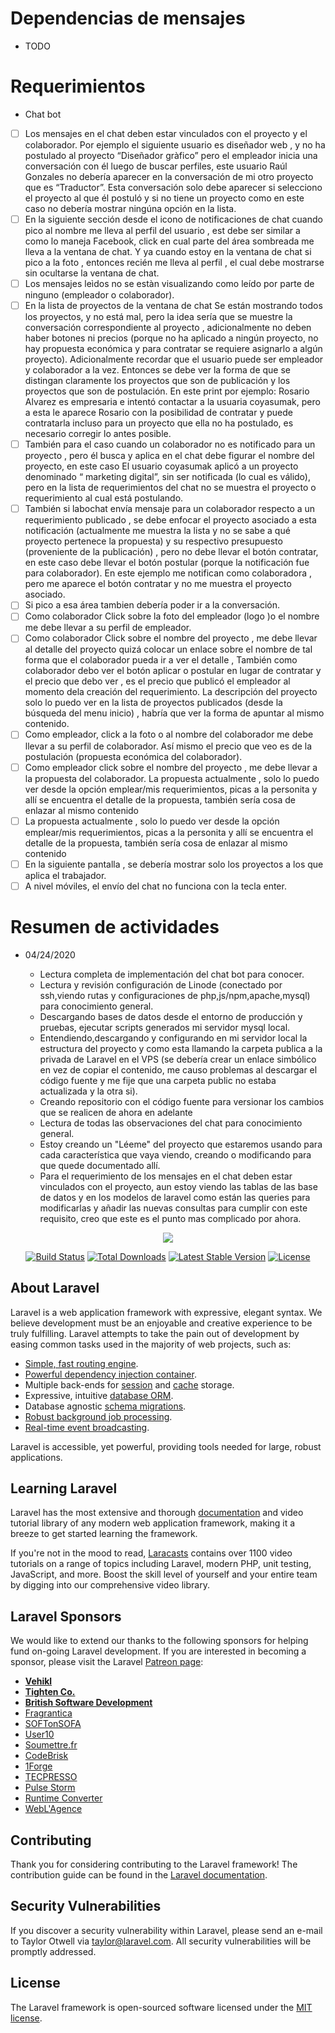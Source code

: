 # Dependencias de mensajes
- TODO

# Requerimientos
- Chat bot

- [ ] Los mensajes en el chat deben estar vinculados con el proyecto y el colaborador. Por ejemplo el siguiente usuario es diseñador web , y no ha postulado al proyecto “Diseñador gràfico” pero el empleador inicia una conversación con él luego de buscar perfiles, este usuario Raúl Gonzales no debería aparecer en la conversación de mi otro proyecto que es “Traductor”. Esta conversación solo debe aparecer si selecciono el proyecto al que él postuló y si no tiene un proyecto como en este caso no debería mostrar ningúna opción en la lista.
- [ ] En la siguiente sección desde el icono de notificaciones de chat cuando pico al nombre me lleva al perfil del usuario , est debe ser similar a como lo maneja Facebook, click en cual parte del área sombreada me lleva a la ventana de chat. Y ya cuando estoy en la ventana de chat si pico a la foto , entonces recién me lleva al perfil , el cual debe mostrarse sin ocultarse la ventana de chat.
- [ ] Los mensajes leìdos no se estàn visualizando como leído por parte de ninguno (empleador o colaborador). 
- [ ] En la lista de proyectos de la ventana de chat Se están mostrando todos los proyectos, y no está mal, pero la idea sería que se muestre la conversación correspondiente al proyecto , adicionalmente no deben haber botones  ni precios (porque no ha aplicado a ningún proyecto, no hay propuesta económica y para contratar  se requiere asignarlo a algún proyecto). Adicionalmente recordar que el usuario puede ser empleador y colaborador a la vez. Entonces se debe ver la forma de que se distingan claramente los proyectos que son de publicación y los proyectos que son de postulación. En este print por ejemplo: Rosario Alvarez es empresaria e intentó contactar a la usuaria coyasumak, pero a esta le aparece Rosario con la posibilidad de contratar y puede contratarla incluso para un proyecto que ella no ha postulado, es necesario corregir lo antes posible.
- [ ] También para el caso  cuando un colaborador no es notificado para un proyecto , pero él busca y aplica en el chat debe figurar el nombre del proyecto, en este caso El usuario coyasumak aplicó a un proyecto denominado “ marketing digital”, sin ser notificada (lo cual es válido), pero en la lista de requerimientos  del chat no se muestra el proyecto o requerimiento al cual está postulando.
- [ ] También si labochat envía mensaje para un colaborador respecto a un requerimiento publicado , se debe enfocar el proyecto asociado a esta notificación (actualmente me muestra la lista y no se sabe a qué proyecto pertenece la propuesta) y su respectivo presupuesto (proveniente de la publicación) , pero no debe llevar el botón contratar, en este caso debe llevar el botón postular (porque la notificación fue para colaborador). En este ejemplo me notifican como colaboradora , pero me aparece el botón contratar y no me muestra el proyecto asociado.
- [ ] Si pico a esa área tambien debería poder ir a la conversación.
- [ ] Como colaborador Click sobre la foto del empleador (logo )o el nombre me debe llevar a su perfil de empleador.
- [ ] Como colaborador Click sobre el nombre del proyecto , me debe llevar al detalle del proyecto quizá colocar un enlace sobre el nombre de tal forma que el colaborador pueda ir a ver el detalle , También como colaborador debo ver el botón aplicar o postular en lugar de contratar y el precio que debo ver , es el precio que publicó el empleador al momento dela creación del requerimiento. La descripción del proyecto solo lo puedo ver en la lista de proyectos publicados (desde la búsqueda del menu inicio) , habría que ver la forma de apuntar al mismo contenido.
- [ ] Como empleador, click  a la foto o al nombre del colaborador me debe llevar a su perfil de colaborador. Así mismo el precio que veo es de la postulación (propuesta económica del colaborador).
- [ ] Como empleador click sobre el nombre del proyecto , me debe llevar a la propuesta del colaborador. La propuesta actualmente  , solo lo puedo ver desde la opción emplear/mis requerimientos, picas a la personita y allí se encuentra el detalle de la propuesta, también sería cosa de enlazar al mismo contenido
- [ ] La propuesta actualmente  , solo lo puedo ver desde la opción emplear/mis requerimientos, picas a la personita y allí se encuentra el detalle de la propuesta, también sería cosa de enlazar al mismo contenido 
- [ ] En la siguiente pantalla , se debería mostrar solo los proyectos a los que aplica el trabajador.
- [ ] A nivel móviles, el envío del chat no funciona con la tecla enter. 

# Resumen de actividades
- 04/24/2020

    - Lectura completa de implementación del chat bot para conocer.  
    - Lectura y revisión configuración de Linode (conectado por ssh,viendo rutas y configuraciones de php,js/npm,apache,mysql) para conocimiento general.
    - Descargando bases de datos desde el entorno de producción y pruebas, ejecutar scripts generados mi servidor mysql local.
    - Entendiendo,descargando y configurando en mi servidor local la estructura del proyecto y como esta llamando la carpeta publica a la privada de Laravel en el VPS (se debería crear un enlace simbólico en vez de copiar el contenido, me causo problemas al descargar el código fuente y me fije que una carpeta public no estaba actualizada y la otra si).
    - Creando repositorio con el código fuente para versionar los cambios que se realicen de ahora en adelante
    - Lectura de todas las observaciones del chat para conocimiento general.
    - Estoy creando un "Léeme" del proyecto que estaremos usando para cada característica que vaya viendo, creando o modificando para que quede documentado allí.
    - Para el requerimiento de los mensajes en el chat deben estar vinculados con el proyecto, aun estoy viendo las tablas de las base de datos y en los modelos de laravel como están las queries para modificarlas y añadir las nuevas consultas para cumplir con este requisito, creo que este es el punto mas complicado por ahora.

<p align="center"><img src="https://laravel.com/assets/img/components/logo-laravel.svg"></p>

<p align="center">
<a href="https://travis-ci.org/laravel/framework"><img src="https://travis-ci.org/laravel/framework.svg" alt="Build Status"></a>
<a href="https://packagist.org/packages/laravel/framework"><img src="https://poser.pugx.org/laravel/framework/d/total.svg" alt="Total Downloads"></a>
<a href="https://packagist.org/packages/laravel/framework"><img src="https://poser.pugx.org/laravel/framework/v/stable.svg" alt="Latest Stable Version"></a>
<a href="https://packagist.org/packages/laravel/framework"><img src="https://poser.pugx.org/laravel/framework/license.svg" alt="License"></a>
</p>

## About Laravel

Laravel is a web application framework with expressive, elegant syntax. We believe development must be an enjoyable and creative experience to be truly fulfilling. Laravel attempts to take the pain out of development by easing common tasks used in the majority of web projects, such as:

- [Simple, fast routing engine](https://laravel.com/docs/routing).
- [Powerful dependency injection container](https://laravel.com/docs/container).
- Multiple back-ends for [session](https://laravel.com/docs/session) and [cache](https://laravel.com/docs/cache) storage.
- Expressive, intuitive [database ORM](https://laravel.com/docs/eloquent).
- Database agnostic [schema migrations](https://laravel.com/docs/migrations).
- [Robust background job processing](https://laravel.com/docs/queues).
- [Real-time event broadcasting](https://laravel.com/docs/broadcasting).

Laravel is accessible, yet powerful, providing tools needed for large, robust applications.

## Learning Laravel

Laravel has the most extensive and thorough [documentation](https://laravel.com/docs) and video tutorial library of any modern web application framework, making it a breeze to get started learning the framework.

If you're not in the mood to read, [Laracasts](https://laracasts.com) contains over 1100 video tutorials on a range of topics including Laravel, modern PHP, unit testing, JavaScript, and more. Boost the skill level of yourself and your entire team by digging into our comprehensive video library.

## Laravel Sponsors

We would like to extend our thanks to the following sponsors for helping fund on-going Laravel development. If you are interested in becoming a sponsor, please visit the Laravel [Patreon page](https://patreon.com/taylorotwell):

- **[Vehikl](https://vehikl.com/)**
- **[Tighten Co.](https://tighten.co)**
- **[British Software Development](https://www.britishsoftware.co)**
- [Fragrantica](https://www.fragrantica.com)
- [SOFTonSOFA](https://softonsofa.com/)
- [User10](https://user10.com)
- [Soumettre.fr](https://soumettre.fr/)
- [CodeBrisk](https://codebrisk.com)
- [1Forge](https://1forge.com)
- [TECPRESSO](https://tecpresso.co.jp/)
- [Pulse Storm](http://www.pulsestorm.net/)
- [Runtime Converter](http://runtimeconverter.com/)
- [WebL'Agence](https://weblagence.com/)

## Contributing

Thank you for considering contributing to the Laravel framework! The contribution guide can be found in the [Laravel documentation](https://laravel.com/docs/contributions).

## Security Vulnerabilities

If you discover a security vulnerability within Laravel, please send an e-mail to Taylor Otwell via [taylor@laravel.com](mailto:taylor@laravel.com). All security vulnerabilities will be promptly addressed.

## License

The Laravel framework is open-sourced software licensed under the [MIT license](https://opensource.org/licenses/MIT).
